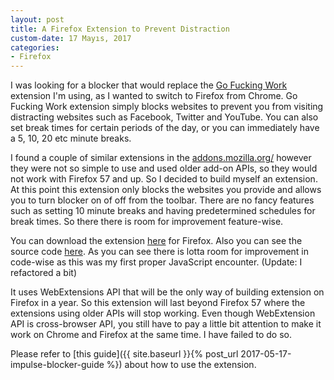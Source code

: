 ```yaml
---
layout: post
title: A Firefox Extension to Prevent Distraction
custom-date: 17 Mayıs, 2017
categories: 
- Firefox
---
```


I was looking for a blocker that would replace the [Go Fucking Work](https://chrome.google.com/webstore/detail/go-fucking-work/hibmkkpfegfiinilnlabbfnjcopdiiig) extension I'm using, as I wanted to switch to Firefox from Chrome. Go Fucking Work extension simply blocks websites to prevent you from visiting distracting websites such as Facebook, Twitter and YouTube. You can also set break times for certain periods of the day, or you can immediately have a 5, 10, 20 etc minute breaks.

I found a couple of similar extensions in the [addons.mozilla.org/](https://addons.mozilla.org/) however they were not so simple to use and used older add-on APIs, so they would not work with Firefox 57 and up. So I decided to build myself an extension. At this point this extension only blocks the websites you provide and allows you to turn blocker on of off from the toolbar. There are no fancy features such as setting 10 minute breaks and having predetermined schedules for break times. So there there is room for improvement feature-wise.

You can download the extension [here](https://addons.mozilla.org/en-US/firefox/addon/impulse-blocker/) for Firefox. Also you can see the source code [here](https://github.com/raicem/impulse-blocker). As you can see there is lotta room for improvement in code-wise as this was my first proper JavaScript encounter.
(Update: I refactored a bit)

It uses WebExtensions API that will be the only way of building extension on Firefox in a year. So this extension will last beyond Firefox 57 where the extensions using older APIs will stop working. Even though WebExtension API is cross-browser API, you still have to pay a little bit attention to make it work on Chrome and Firefox at the same time. I have failed to do so.

Please refer to [this guide]({{ site.baseurl }}{% post_url 2017-05-17-impulse-blocker-guide %}) about how to use the extension.